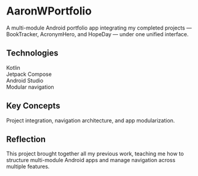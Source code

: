 # AaronWPortfolio

A multi-module Android portfolio app integrating my completed projects — BookTracker, AcronymHero, and HopeDay — under one unified interface.

## Technologies
Kotlin  
Jetpack Compose  
Android Studio  
Modular navigation  

## Key Concepts
Project integration, navigation architecture, and app modularization.

## Reflection
This project brought together all my previous work, teaching me how to structure multi-module Android apps and manage navigation across multiple features.

